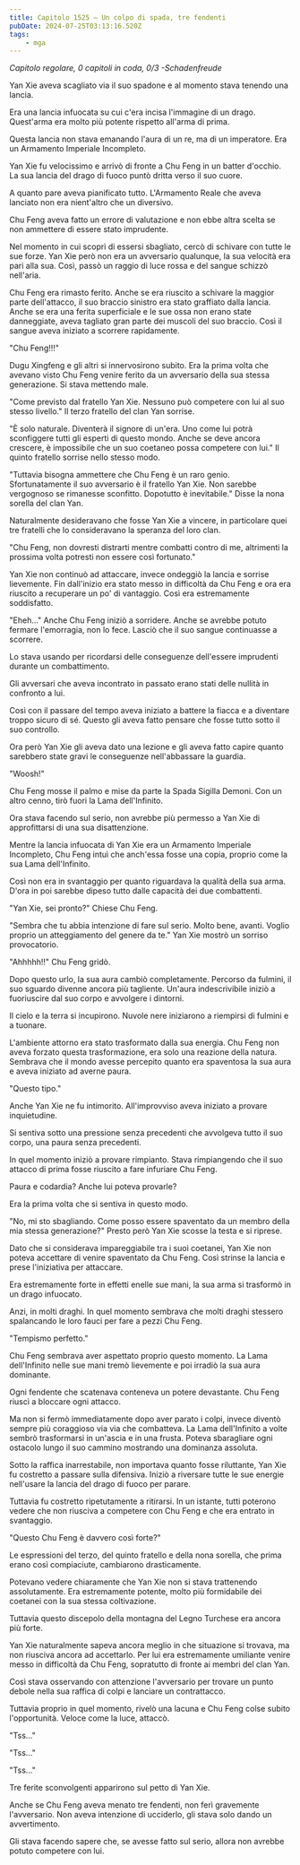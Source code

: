 ```yaml
---
title: Capitolo 1525 – Un colpo di spada, tre fendenti
pubDate: 2024-07-25T03:13:16.520Z
tags:
    - mga
---
```



<em>Capitolo regolare,
0 capitoli in coda, 0/3
-Schadenfreude</em>


Yan Xie aveva scagliato via il suo spadone e al momento stava tenendo una lancia.


Era una lancia infuocata su cui c'era incisa l'immagine di un drago. Quest'arma era molto più potente rispetto all'arma di prima.


Questa lancia non stava emanando l'aura di un re, ma di un imperatore. Era un Armamento Imperiale Incompleto.


Yan Xie fu velocissimo e arrivò di fronte a Chu Feng in un batter d'occhio. La sua lancia del drago di fuoco puntò dritta verso il suo cuore.


A quanto pare aveva pianificato tutto. L'Armamento Reale che aveva lanciato non era nient'altro che un diversivo.


Chu Feng aveva fatto un errore di valutazione e non ebbe altra scelta se non ammettere di essere stato imprudente.


Nel momento in cui scoprì di essersi sbagliato, cercò di schivare con tutte le sue forze. Yan Xie però non era un avversario qualunque, la sua velocità era pari alla sua. Così, passò un raggio di luce rossa e del sangue schizzò nell'aria.


Chu Feng era rimasto ferito. Anche se era riuscito a schivare la maggior parte dell'attacco, il suo braccio sinistro era stato graffiato dalla lancia. Anche se era una ferita superficiale e le sue ossa non erano state danneggiate, aveva tagliato gran parte dei muscoli del suo braccio. Così il sangue aveva iniziato a scorrere rapidamente.


"Chu Feng!!!"


Dugu Xingfeng e gli altri si innervosirono subito. Era la prima volta che avevano visto Chu Feng venire ferito da un avversario della sua stessa generazione. Si stava mettendo male.


"Come previsto dal fratello Yan Xie. Nessuno può competere con lui al suo stesso livello." Il terzo fratello del clan Yan sorrise.


"È solo naturale. Diventerà il signore di un'era. Uno come lui potrà sconfiggere tutti gli esperti di questo mondo. Anche se deve ancora crescere, è impossibile che un suo coetaneo possa competere con lui." Il quinto fratello sorrise nello stesso modo.


"Tuttavia bisogna ammettere che Chu Feng è un raro genio. Sfortunatamente il suo avversario è il fratello Yan Xie. Non sarebbe vergognoso se rimanesse sconfitto. Dopotutto è inevitabile." Disse la nona sorella del clan Yan.


Naturalmente desideravano che fosse Yan Xie a vincere, in particolare quei tre fratelli che lo consideravano la speranza del loro clan.


"Chu Feng, non dovresti distrarti mentre combatti contro di me, altrimenti la prossima volta potresti non essere così fortunato."


Yan Xie non continuò ad attaccare, invece ondeggiò la lancia e sorrise lievemente. Fin dall'inizio era stato messo in difficoltà da Chu Feng e ora era riuscito a recuperare un po' di vantaggio. Così era estremamente soddisfatto.


"Eheh..." Anche Chu Feng iniziò a sorridere. Anche se avrebbe potuto fermare l'emorragia, non lo fece. Lasciò che il suo sangue continuasse a scorrere.


Lo stava usando per ricordarsi delle conseguenze dell'essere imprudenti durante un combattimento.


Gli avversari che aveva incontrato in passato erano stati delle nullità in confronto a lui.


Così con il passare del tempo aveva iniziato a battere la fiacca e a diventare troppo sicuro di sé. Questo gli aveva fatto pensare che fosse tutto sotto il suo controllo.


Ora però Yan Xie gli aveva dato una lezione e gli aveva fatto capire quanto sarebbero state gravi le conseguenze nell'abbassare la guardia.


"Woosh!"


Chu Feng mosse il palmo e mise da parte la Spada Sigilla Demoni. Con un altro cenno, tirò fuori la Lama dell'Infinito.


Ora stava facendo sul serio, non avrebbe più permesso a Yan Xie di approfittarsi di una sua disattenzione.


Mentre la lancia infuocata di Yan Xie era un Armamento Imperiale Incompleto, Chu Feng intuì che anch'essa fosse una copia, proprio come la sua Lama dell'Infinito.


Così non era in svantaggio per quanto riguardava la qualità della sua arma. D'ora in poi sarebbe dipeso tutto dalle capacità dei due combattenti.


"Yan Xie, sei pronto?" Chiese Chu Feng.


"Sembra che tu abbia intenzione di fare sul serio. Molto bene, avanti. Voglio proprio un atteggiamento del genere da te." Yan Xie mostrò un sorriso provocatorio.


"Ahhhhh!!" Chu Feng gridò.


Dopo questo urlo, la sua aura cambiò completamente. Percorso da fulmini, il suo sguardo divenne ancora più tagliente. Un'aura indescrivibile iniziò a fuoriuscire dal suo corpo e avvolgere i dintorni.


Il cielo e la terra si incupirono. Nuvole nere iniziarono a riempirsi di fulmini e a tuonare.


L'ambiente attorno era stato trasformato dalla sua energia. Chu Feng non aveva forzato questa trasformazione, era solo una reazione della natura. Sembrava che il mondo avesse percepito quanto era spaventosa la sua aura e aveva iniziato ad averne paura.


"Questo tipo."


Anche Yan Xie ne fu intimorito. All'improvviso aveva iniziato a provare inquietudine.


Si sentiva sotto una pressione senza precedenti che avvolgeva tutto il suo corpo, una paura senza precedenti.


In quel momento iniziò a provare rimpianto. Stava rimpiangendo che il suo attacco di prima fosse riuscito a fare infuriare Chu Feng.


Paura e codardia? Anche lui poteva provarle?


Era la prima volta che si sentiva in questo modo.


"No, mi sto sbagliando. Come posso essere spaventato da un membro della mia stessa generazione?" Presto però Yan Xie scosse la testa e si riprese.


Dato che si considerava impareggiabile tra i suoi coetanei, Yan Xie non poteva accettare di venire spaventato da Chu Feng. Così strinse la lancia e prese l'iniziativa per attaccare.


Era estremamente forte in effetti enelle sue mani, la sua arma si trasformò in un drago infuocato.


Anzi, in molti draghi. In quel momento sembrava che molti draghi stessero spalancando le loro fauci per fare a pezzi Chu Feng.


"Tempismo perfetto."


Chu Feng sembrava aver aspettato proprio questo momento. La Lama dell'Infinito nelle sue mani tremò lievemente e poi irradiò la sua aura dominante.


Ogni fendente che scatenava conteneva un potere devastante. Chu Feng riuscì a bloccare ogni attacco.


Ma non si fermò immediatamente dopo aver parato i colpi, invece diventò sempre più coraggioso via via che combatteva. La Lama dell'Infinito a volte sembrò trasformarsi in un'ascia e in una frusta. Poteva sbaragliare ogni ostacolo lungo il suo cammino mostrando una dominanza assoluta.


Sotto la raffica inarrestabile, non importava quanto fosse riluttante, Yan Xie fu costretto a passare sulla difensiva. Iniziò a riversare tutte le sue energie nell'usare la lancia del drago di fuoco per parare.


Tuttavia fu costretto ripetutamente a ritirarsi. In un istante, tutti poterono vedere che non riusciva a competere con Chu Feng e che era entrato in svantaggio.


"Questo Chu Feng è davvero così forte?"


Le espressioni del terzo, del quinto fratello e della nona sorella, che prima erano così compiaciute, cambiarono drasticamente.


Potevano vedere chiaramente che Yan Xie non si stava trattenendo assolutamente. Era estremamente potente, molto più formidabile dei coetanei con la sua stessa coltivazione.


Tuttavia questo discepolo della montagna del Legno Turchese era ancora più forte.


Yan Xie naturalmente sapeva ancora meglio in che situazione si trovava, ma non riusciva ancora ad accettarlo. Per lui era estremamente umiliante venire messo in difficoltà da Chu Feng, sopratutto di fronte ai membri del clan Yan.


Così stava osservando con attenzione l'avversario per trovare un punto debole nella sua raffica di colpi e lanciare un contrattacco.


Tuttavia proprio in quel momento, rivelò una lacuna e Chu Feng colse subito l'opportunità. Veloce come la luce, attaccò.


"Tss..."


"Tss..."


"Tss..."


Tre ferite sconvolgenti apparirono sul petto di Yan Xie.


Anche se Chu Feng aveva menato tre fendenti, non ferì gravemente l'avversario. Non aveva intenzione di ucciderlo, gli stava solo dando un avvertimento.


Gli stava facendo sapere che, se avesse fatto sul serio, allora non avrebbe potuto competere con lui.
                                


                                



